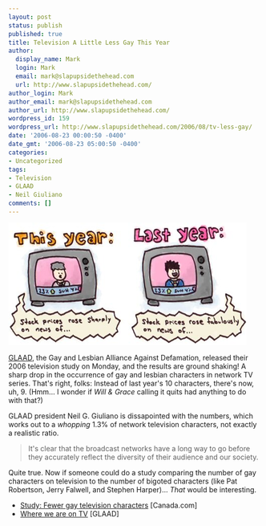 ```yaml
---
layout: post
status: publish
published: true
title: Television A Little Less Gay This Year
author:
  display_name: Mark
  login: Mark
  email: mark@slapupsidethehead.com
  url: http://www.slapupsidethehead.com/
author_login: Mark
author_email: mark@slapupsidethehead.com
author_url: http://www.slapupsidethehead.com/
wordpress_id: 159
wordpress_url: http://www.slapupsidethehead.com/2006/08/tv-less-gay/
date: '2006-08-23 00:00:50 -0400'
date_gmt: '2006-08-23 05:00:50 -0400'
categories:
- Uncategorized
tags:
- Television
- GLAAD
- Neil Giuliano
comments: []
---
```

![Newscasts](/wp-content/media/2006/08/newscasts.jpg)

[GLAAD](http://www.glaad.org/ "How glaadening!"), the Gay and Lesbian Alliance Against Defamation, released their 2006 television study on Monday, and the results are ground shaking! A sharp drop in the occurrence of gay and lesbian characters in network TV series. That's right, folks: Instead of last year's 10 characters, there's now, uh, 9. (Hmm... I wonder if _Will & Grace_ calling it quits had anything to do with that?)

GLAAD president Neil G. Giuliano is dissapointed with the numbers, which works out to a _whopping_ 1.3% of network television characters, not exactly a realistic ratio.

> It's clear that the broadcast networks have a long way to go before they accurately reflect the diversity of their audience and our society.

Quite true. Now if someone could do a study comparing the number of gay characters on television to the number of bigoted characters (like Pat Robertson, Jerry Falwell, and Stephen Harper)... _That_ would be interesting.

- [Study: Fewer gay television characters](http://www.canada.com/topics/entertainment/story.html?id=3556a543-5f8c-44a4-90de-f38e8cc78113&k=80826) [Canada.com]
- [Where we are on TV](http://www.glaad.org/media/release_detail.php?id=3906) [GLAAD]
